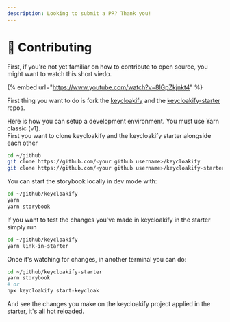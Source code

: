 ```yaml
---
description: Looking to submit a PR? Thank you!
---
```


# 💟 Contributing

First, if you're not yet familiar on how to contribute to open source, you might want to watch this short viedo. &#x20;

{% embed url="https://www.youtube.com/watch?v=8lGpZkjnkt4" %}

First thing you want to do is fork the [keycloakify](https://github.com/keycloakify/keycloakify) and the [keycloakify-starter](https://github.com/keycloakify/keycloakify-starter) repos.&#x20;

Here is how you can setup a development environment. You must use Yarn classic (v1).\
First you want to clone keycloakify and the keycloakify starter alongside each other

```bash
cd ~/github
git clone https://github.com/<your github username>/keycloakify
git clone https://github.com/<your github username>/keycloakify-starter
```

You can start the storybook locally in dev mode with:

```bash
cd ~/github/keycloakify
yarn
yarn storybook
```

If you want to test the changes you've made in keycloakify in the starter simply run

```bash
cd ~/github/keycloakify
yarn link-in-starter
```

Once it's watching for changes, in another terminal you can do:

```bash
cd ~/github/keycloakify-starter
yarn storybook
# or
npx keycloakify start-keycloak
```

And see the changes you make on the keycloakify project applied in the starter, it's all hot reloaded.
